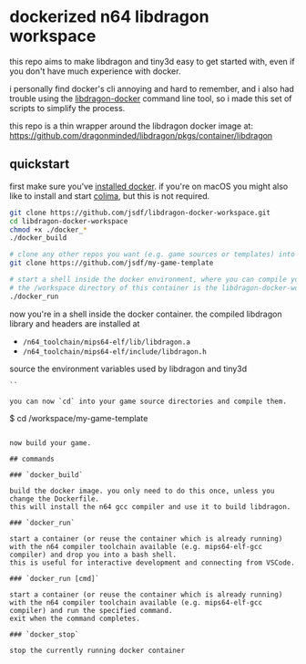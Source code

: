 # dockerized n64 libdragon workspace

this repo aims to make libdragon and tiny3d easy to get started with, even if you
don't have much experience with docker.

i personally find docker's cli annoying and hard to remember, and i also had trouble
using the [libdragon-docker](https://github.com/anacierdem/libdragon-docker) command line
tool, so i made this set of scripts to simplify the process.

this repo is a thin wrapper around the libdragon docker image at:
https://github.com/dragonminded/libdragon/pkgs/container/libdragon

## quickstart

first make sure you've [installed docker](https://docs.docker.com/get-started/get-docker/). if you're on macOS you might also like to install and start [colima](https://github.com/abiosoft/colima), but this is not required.

```bash
git clone https://github.com/jsdf/libdragon-docker-workspace.git
cd libdragon-docker-workspace
chmod +x ./docker_*
./docker_build

# clone any other repos you want (e.g. game sources or templates) into this directory
git clone https://github.com/jsdf/my-game-template

# start a shell inside the docker environment, where you can compile your games.
# the /workspace directory of this container is the libdragon-docker-workspace directory.
./docker_run
```

now you're in a shell inside the docker container.
the compiled libdragon library and headers are installed at

- `/n64_toolchain/mips64-elf/lib/libdragon.a`
- `/n64_toolchain/mips64-elf/include/libdragon.h`


source the environment variables used by libdragon and tiny3d
```
``

you can now `cd` into your game source directories and compile them.

```
$ cd /workspace/my-game-template
```

now build your game.

## commands

### `docker_build`

build the docker image. you only need to do this once, unless you change the Dockerfile.
this will install the n64 gcc compiler and use it to build libdragon.

### `docker_run`

start a container (or reuse the container which is already running) with the n64 compiler toolchain available (e.g. mips64-elf-gcc compiler) and drop you into a bash shell.
this is useful for interactive development and connecting from VSCode.
 
### `docker_run [cmd]`

start a container (or reuse the container which is already running) with the n64 compiler toolchain available (e.g. mips64-elf-gcc compiler) and run the specified command.
exit when the command completes.

### `docker_stop`

stop the currently running docker container
